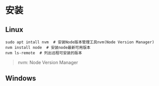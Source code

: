 # 安装

## Linux

```shell
sudo apt intall nvm  # 安装Node版本管理工具nvm(Node Version Manager)
nvm install node  # 安装node最新可用版本 
nvm ls-remote  # 列出远程可安装的版本 
```
> nvm: Node Version Manager

## Windows
